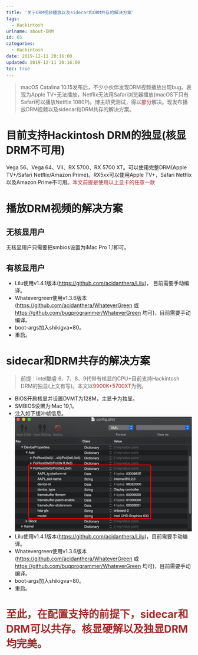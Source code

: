 ```yaml
---
title: '关于DRM视频播放以及sidecar和DRM共存的解决方案'
tags:
  - Hackintosh
urlname: about-DRM
id: 65
categories:
  - Hackintosh
date: 2019-12-11 20:16:00
updated: 2019-12-11 20:16:00
toc: true
---
```


> macOS Catalina 10.15发布后，不少小伙伴发现DRM视频播放出现bug。表现为Apple TV+无法播放，Netflix无法用Safari浏览器播放(macOS下只有Safari可以播放Netflix 1080P)。博主研究测试，得以<font color=#A52A2A >部分</font>解决。现发布播放DRM视频以及sidecar和DRM共存的解决方案。<!--more-->

# 目前支持Hackintosh DRM的独显(核显DRM不可用)
Vega 56、Vega 64、VII、RX 5700、RX 5700 XT。可以使用完整DRM(Apple TV+/Safari Netflix/Amazon Prime)。RX5xx可以使用Apple TV+，Safari Netflix以及Amazon Prime不可用。<font color=#A52A2A >本文前提是使用以上显卡的任意一款</font>

# 播放DRM视频的解决方案
## 无核显用户
无核显用户只需要把smbios设置为iMac Pro 1,1即可。

## 有核显用户
* Lilu使用v1.4.1版本(https://github.com/acidanthera/Lilu)， 目前需要手动编译。
* Whatevergreen使用v1.3.6版本(https://github.com/acidanthera/WhateverGreen 或 https://github.com/bugprogrammer/WhateverGreen 均可)，目前需要手动编译。
* boot-args加入shikigva=80。
* 重启。

# sidecar和DRM共存的解决方案
> 前提：intel酷睿 6、7、8、9代带有核显的CPU+目前支持Hackintosh DRM的独显(上文有写)。本文以<font color=#A52A2A >9900K+5700XT</font>为例。

* BIOS开启核显并设置DVMT为128M，主显卡为独显。
* SMBIOS设置为iMac 19,1。
* 注入如下缓冲帧信息。
    ![](/images/DRM-1.png)
* Lilu使用v1.4.1版本(https://github.com/acidanthera/Lilu)，目前需要手动编译。
* Whatevergreen使用v1.3.6版本(https://github.com/acidanthera/WhateverGreen 或 https://github.com/bugprogrammer/WhateverGreen 均可)，目前需要手动编译。
* boot-args加入shikigva=80。
* 重启。

# <font color=#A52A2A >至此，在配置支持的前提下，sidecar和DRM可以共存。核显硬解以及独显DRM均完美。</font>